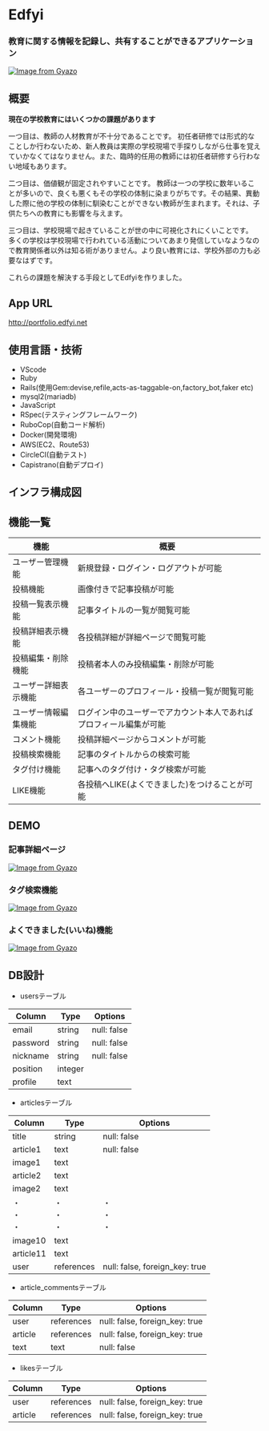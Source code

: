 # Edfyi

### 教育に関する情報を記録し、共有することができるアプリケーション

[![Image from Gyazo](https://i.gyazo.com/38295b4374b9a5674b4b12b118e8ea9c.gif)](https://gyazo.com/38295b4374b9a5674b4b12b118e8ea9c)

## 概要
**現在の学校教育にはいくつかの課題があります**  

一つ目は、教師の人材教育が不十分であることです。
初任者研修では形式的なことしか行わないため、新人教員は実際の学校現場で手探りしながら仕事を覚えていかなくてはなりません。また、臨時的任用の教師には初任者研修すら行わない地域もあります。

二つ目は、価値観が固定されやすいことです。
教師は一つの学校に数年いることが多いので、良くも悪くもその学校の体制に染まりがちです。その結果、異動した際に他の学校の体制に馴染むことができない教師が生まれます。それは、子供たちへの教育にも影響を与えます。

三つ目は、学校現場で起きていることが世の中に可視化されにくいことです。
多くの学校は学校現場で行われている活動についてあまり発信していなようなので教育関係者以外は知る術がありません。より良い教育には、学校外部の力も必要なはずです。

これらの課題を解決する手段としてEdfyiを作りました。

## App URL

http://portfolio.edfyi.net

## 使用言語・技術
* VScode
* Ruby
* Rails(使用Gem:devise,refile,acts-as-taggable-on,factory_bot,faker etc)
* mysql2(mariadb)
* JavaScript
* RSpec(テスティングフレームワーク)
* RuboCop(自動コード解析)
* Docker(開発環境)
* AWS(EC2、Route53)
* CircleCI(自動テスト)
* Capistrano(自動デプロイ)

## インフラ構成図

## 機能一覧
| 機能                 | 概要                                                               |
|----------------------|--------------------------------------------------------------------|
| ユーザー管理機能     | 新規登録・ログイン・ログアウトが可能                               |
| 投稿機能             | 画像付きで記事投稿が可能                                           |
| 投稿一覧表示機能     | 記事タイトルの一覧が閲覧可能                                       |
| 投稿詳細表示機能     | 各投稿詳細が詳細ページで閲覧可能                                   |
| 投稿編集・削除機能   | 投稿者本人のみ投稿編集・削除が可能                                 |
| ユーザー詳細表示機能 | 各ユーザーのプロフィール・投稿一覧が閲覧可能                       |
| ユーザー情報編集機能 | ログイン中のユーザーでアカウント本人であればプロフィール編集が可能 |
| コメント機能         | 投稿詳細ページからコメントが可能                                   |
| 投稿検索機能         | 記事のタイトルからの検索可能                                       |
| タグ付け機能         | 記事へのタグ付け・タグ検索が可能                                   |
| LIKE機能             | 各投稿へLIKE(よくできました)をつけることが可能                     |

## DEMO

### 記事詳細ページ
[![Image from Gyazo](https://i.gyazo.com/286b2473c9024c3696e14141ebcba097.gif)](https://gyazo.com/286b2473c9024c3696e14141ebcba097)

### タグ検索機能
[![Image from Gyazo](https://i.gyazo.com/a4378066c25f83734e37e98528bfccdf.gif)](https://gyazo.com/a4378066c25f83734e37e98528bfccdf)

### よくできました(いいね)機能
[![Image from Gyazo](https://i.gyazo.com/217fefa7fa9c4f141a8f65158cde10f1.gif)](https://gyazo.com/217fefa7fa9c4f141a8f65158cde10f1)


## DB設計
* usersテーブル  

| Column      | Type     | Options     |
|-------------|----------|-------------|
| email       | string   | null: false |
| password    | string   | null: false |
| nickname    | string   | null: false |
| position    | integer  |             |
| profile     | text     |             |

* articlesテーブル

| Column      | Type     | Options     |
|-------------|----------|-------------|
| title       | string   | null: false |
| article1    | text     | null: false |
| image1      | text     |             |
| article2    | text     |             |
| image2      | text     |             |
|・<br>・<br>・|・<br>・<br>・|・<br>・<br>・|
| image10      | text     |             |
| article11    | text     |             |
| user        | references|null: false, foreign_key: true|

* article_commentsテーブル

| Column      | Type     | Options     |
|-------------|----------|-------------|
| user        | references|null: false, foreign_key: true|
| article     | references|null: false, foreign_key: true|
| text        | text     |null: false |

* likesテーブル

| Column      | Type     | Options     |
|-------------|----------|-------------|
| user        | references|null: false, foreign_key: true|
| article     | references|null: false, foreign_key: true|